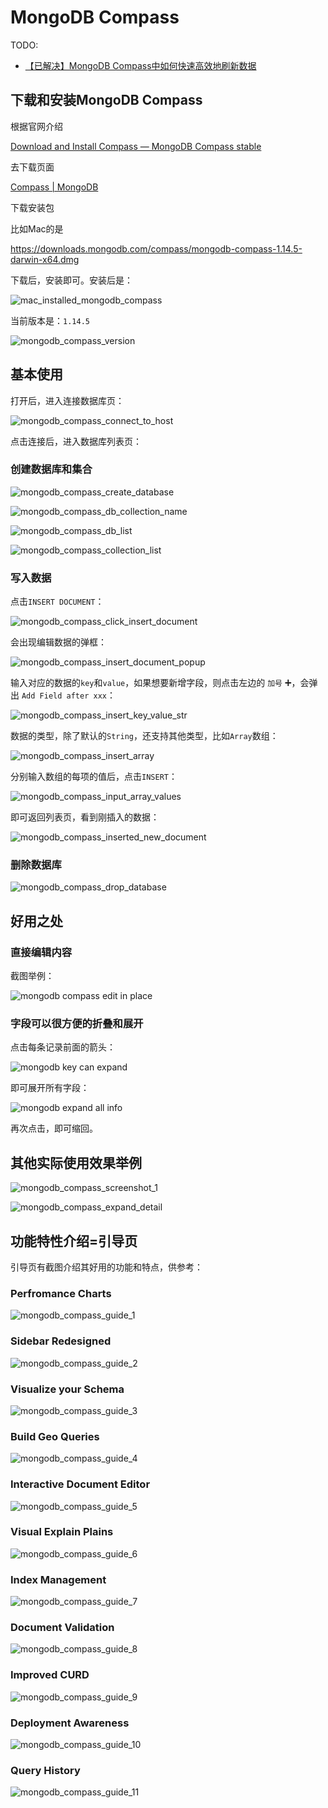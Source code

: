 # MongoDB Compass

TODO:

* [【已解决】MongoDB Compass中如何快速高效地刷新数据](http://www.crifan.com/mongo_compass_fast_effective_reload_refresh_latest_data%0A)

## 下载和安装MongoDB Compass

根据官网介绍

[Download and Install Compass — MongoDB Compass stable](https://docs.mongodb.com/compass/master/install/)

去下载页面

[Compass | MongoDB](https://www.mongodb.com/products/compass)

下载安装包

比如Mac的是

https://downloads.mongodb.com/compass/mongodb-compass-1.14.5-darwin-x64.dmg

下载后，安装即可。安装后是：

![mac_installed_mongodb_compass](../../../assets/img/mac_installed_mongodb_compass.png)

当前版本是：`1.14.5`

![mongodb_compass_version](../../../assets/img/mongodb_compass_version.png)

## 基本使用

打开后，进入连接数据库页：

![mongodb_compass_connect_to_host](../../../assets/img/mongodb_compass_connect_to_host.png)

点击连接后，进入数据库列表页：

### 创建数据库和集合

![mongodb_compass_create_database](../../../assets/img/mongodb_compass_create_database.png)

![mongodb_compass_db_collection_name](../../../assets/img/mongodb_compass_db_collection_name.png)

![mongodb_compass_db_list](../../../assets/img/mongodb_compass_db_list.png)

![mongodb_compass_collection_list](../../../assets/img/mongodb_compass_collection_list.png)

### 写入数据

点击`INSERT DOCUMENT`：

![mongodb_compass_click_insert_document](../../../assets/img/mongodb_compass_click_insert_document.png)

会出现编辑数据的弹框：

![mongodb_compass_insert_document_popup](../../../assets/img/mongodb_compass_insert_document_popup.png)

输入对应的数据的`key`和`value`，如果想要新增字段，则点击左边的 `加号` ➕，会弹出 `Add Field after xxx`：

![mongodb_compass_insert_key_value_str](../../../assets/img/mongodb_compass_insert_key_value_str.png)

数据的类型，除了默认的`String`，还支持其他类型，比如`Array`数组：

![mongodb_compass_insert_array](../../../assets/img/mongodb_compass_insert_array.png)

分别输入数组的每项的值后，点击`INSERT`：

![mongodb_compass_input_array_values](../../../assets/img/mongodb_compass_input_array_values.png)

即可返回列表页，看到刚插入的数据：

![mongodb_compass_inserted_new_document](../../../assets/img/mongodb_compass_inserted_new_document.png)

### 删除数据库

![mongodb_compass_drop_database](../../../assets/img/mongodb_compass_drop_database.png)

## 好用之处

### 直接编辑内容

截图举例：

![mongodb compass edit in place](../../../assets/img/mongodb_compass_edit_in_place.png)

### 字段可以很方便的折叠和展开

点击每条记录前面的箭头：

![mongodb key can expand](../../../assets/img/mongodb_compass_key_can_expand.png)

即可展开所有字段：

![mongodb expand all info](../../../assets/img/mongodb_compass_expanded_all_info.png)

再次点击，即可缩回。

## 其他实际使用效果举例

![mongodb_compass_screenshot_1](../../../assets/img/mongodb_compass_screenshot_1.png)

![mongodb_compass_expand_detail](../../../assets/img/mongodb_compass_expand_detail.png)

## 功能特性介绍=引导页

引导页有截图介绍其好用的功能和特点，供参考：

### Perfromance Charts

![mongodb_compass_guide_1](../../../assets/img/mongodb_compass_guide_1.png)

### Sidebar Redesigned

![mongodb_compass_guide_2](../../../assets/img/mongodb_compass_guide_2.png)

### Visualize your Schema

![mongodb_compass_guide_3](../../../assets/img/mongodb_compass_guide_3.png)

### Build Geo Queries

![mongodb_compass_guide_4](../../../assets/img/mongodb_compass_guide_4.png)

### Interactive Document Editor

![mongodb_compass_guide_5](../../../assets/img/mongodb_compass_guide_5.png)

### Visual Explain Plains

![mongodb_compass_guide_6](../../../assets/img/mongodb_compass_guide_6.png)

### Index Management

![mongodb_compass_guide_7](../../../assets/img/mongodb_compass_guide_7.png)

### Document Validation

![mongodb_compass_guide_8](../../../assets/img/mongodb_compass_guide_8.png)

### Improved CURD

![mongodb_compass_guide_9](../../../assets/img/mongodb_compass_guide_9.png)

### Deployment Awareness

![mongodb_compass_guide_10](../../../assets/img/mongodb_compass_guide_10.png)

### Query History

![mongodb_compass_guide_11](../../../assets/img/mongodb_compass_guide_11.png)
